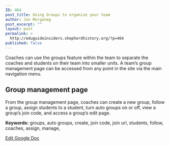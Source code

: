 ```yaml
---
ID: 464
post_title: Using Groups to organize your team
author: Jon Morganeg
post_excerpt: ""
layout: post
permalink: >
  http://eduguideinsiders.shepherdhistory.org/?p=464
published: false
---
```

<p>Coaches can use the groups feature within the team to separate the coaches and students on their team into smaller units. A team’s group management page can be accessed from any point in the site via the main navigation menu.</p>
<h2>Group management page</h2>
<p>From the group management page, coaches can create a new group, follow a group, assign students to a student, turn auto groups on or off, view a group’s join code, and access a group’s edit page.</p>
<p></p>
<p><b>Keywords:</b> groups, auto groups, create, join code, join url, students, follow, coaches, assign, manage,</p>
<p></p>
<p><a href="https://docs.google.com/document/d/1fRAOz9q1sRPLnUbzviKRvqOXB3E4Uockn8MqGSt9cTA/edit?usp=sharing">Edit Google Doc</a></p>
<p></p>